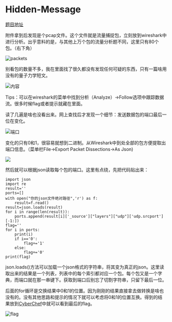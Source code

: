 # Hidden-Message

[题目地址](https://adworld.xctf.org.cn/challenges/details?hash=1f460b69-6d7e-423f-8776-5127dfb6e293_2)

附件拿到后发现是个pcap文件。这个文件就是流量捕捉包，立刻放到wireshark中进行分析。出乎意料的是，与其他上万个包的流量分析题不同，这里只有80个包。（右下角）

![packets](https://github.com/C0nstellati0n/NoobCTF/blob/main/%E6%94%BB%E9%98%B2%E4%B8%96%E7%95%8C/images/packets.png)

别看包的数量不多，我在里面找了很久都没有发现任何可疑的东西，只有一篇啥用没有的量子力学短文。

![内容](https://github.com/C0nstellati0n/NoobCTF/blob/main/%E6%94%BB%E9%98%B2%E4%B8%96%E7%95%8C/images/passage.png)

Tips：可以在wireshark的菜单中找到分析（Analyze）->Follow选项中跟踪数据流。很多时候flag或者提示就藏在里面。

读了几遍是啥也没看出来。网上查找后才发现一个细节：发送数据包的端口最后一位在变化。

![端口](https://github.com/C0nstellati0n/NoobCTF/blob/main/%E6%94%BB%E9%98%B2%E4%B8%96%E7%95%8C/images/port.png)

变化的只有0和1，很容易就想到二进制。从Wireshark中到处全部的包方便提取出端口信息。（菜单栏File->Export Packet Dissections->As Json)

![](https://github.com/C0nstellati0n/NoobCTF/blob/main/%E6%94%BB%E9%98%B2%E4%B8%96%E7%95%8C/images/export.png)

然后就可以根据json读取每个包的端口。这里有点绕，先把代码贴出来：
```
import json
import re
result=''
ports=[]
with open("你的json文件绝对路径",'r') as f:
    result=f.read()
result=json.loads(result)
for i in range(len(result)):
    ports.append(result[i]['_source']["layers"]["udp"]['udp.srcport'][-1:])
flag=''
for i in ports:
    print(i)
    if i=='0':
        flag+='1'
    else:
        flag+='0'
print(flag)
```
json.loads()方法可以加载一个json格式的字符串，将其变为真正的json。这里读取出来的结果是一个列表，列表中的每个索引都对应一个包。每个包又是一个字典，而端口就在那一串键下。获取到端口后别忘了切割字符串，只留下最后一位。

后面的for循环是交换结果中0和1的位置。因为刚刚的结果直接拿去做转换是啥也没有的。没有其他思路和提示的情况下就可以考虑将0和1的位置互换。得到的结果放到[CyberChef](https://gchq.github.io/CyberChef/)中就可以看到最后的flag。

![flag](https://github.com/C0nstellati0n/NoobCTF/blob/main/%E6%94%BB%E9%98%B2%E4%B8%96%E7%95%8C/images/cyberchef.png)